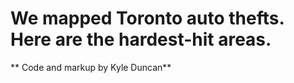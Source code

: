 # We mapped Toronto auto thefts. Here are the hardest-hit areas.

** Code and markup by Kyle Duncan**
